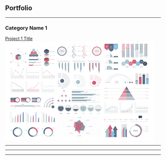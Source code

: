 ## Portfolio

---

### Category Name 1 

[Project 1 Title](https://github.com/russkiymalchik/Getting-Started-to-Data-Science---Assignment)
<img src="images/dummy_thumbnail.jpg?raw=true"/>

---

---




---
<p style="font-size:11px">
